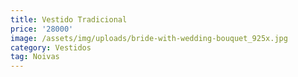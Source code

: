```yaml
---
title: Vestido Tradicional
price: '28000'
image: /assets/img/uploads/bride-with-wedding-bouquet_925x.jpg
category: Vestidos
tag: Noivas
---
```


